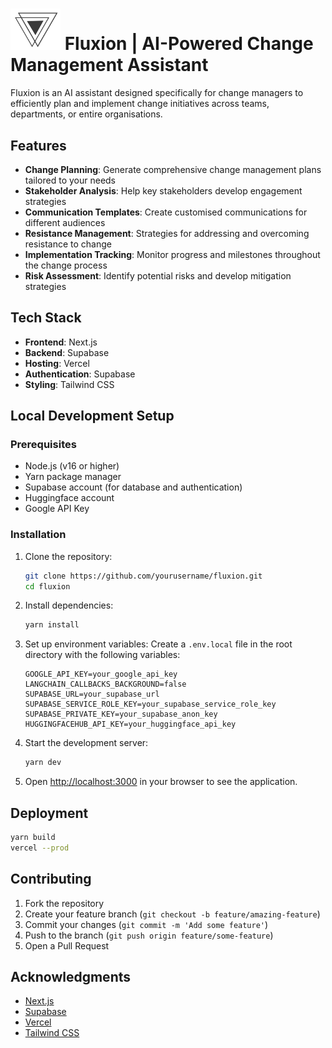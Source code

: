 # <img src="/fluxion/public/logo.png" width="80" alt="Fluxion Logo"> Fluxion | AI-Powered Change Management Assistant

Fluxion is an AI assistant designed specifically for change managers to efficiently plan and implement change initiatives across teams, departments, or entire organisations.

## Features

- **Change Planning**: Generate comprehensive change management plans tailored to your needs
- **Stakeholder Analysis**: Help key stakeholders develop engagement strategies
- **Communication Templates**: Create customised communications for different audiences
- **Resistance Management**: Strategies for addressing and overcoming resistance to change
- **Implementation Tracking**: Monitor progress and milestones throughout the change process
- **Risk Assessment**: Identify potential risks and develop mitigation strategies

## Tech Stack

- **Frontend**: Next.js
- **Backend**: Supabase
- **Hosting**: Vercel
- **Authentication**: Supabase
- **Styling**: Tailwind CSS

## Local Development Setup

### Prerequisites

- Node.js (v16 or higher)
- Yarn package manager
- Supabase account (for database and authentication)
- Huggingface account
- Google API Key

### Installation

1. Clone the repository:
   ```bash
   git clone https://github.com/yourusername/fluxion.git
   cd fluxion
   ```

2. Install dependencies:
   ```bash
   yarn install
   ```

3. Set up environment variables:
   Create a `.env.local` file in the root directory with the following variables:
   ```
   GOOGLE_API_KEY=your_google_api_key
   LANGCHAIN_CALLBACKS_BACKGROUND=false
   SUPABASE_URL=your_supabase_url
   SUPABASE_SERVICE_ROLE_KEY=your_supabase_service_role_key
   SUPABASE_PRIVATE_KEY=your_supabase_anon_key
   HUGGINGFACEHUB_API_KEY=your_huggingface_api_key
   ```

4. Start the development server:
   ```bash
   yarn dev
   ```

5. Open [http://localhost:3000](http://localhost:3000) in your browser to see the application.

## Deployment

```bash
yarn build
vercel --prod
```

## Contributing

1. Fork the repository
2. Create your feature branch (`git checkout -b feature/amazing-feature`)
3. Commit your changes (`git commit -m 'Add some feature'`)
4. Push to the branch (`git push origin feature/some-feature`)
5. Open a Pull Request

## Acknowledgments

- [Next.js](https://nextjs.org/)
- [Supabase](https://supabase.io/)
- [Vercel](https://vercel.com/)
- [Tailwind CSS](https://tailwindcss.com/)
